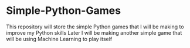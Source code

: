 # Simple-Python-Games
This repository will store the simple Python games that I will be making to improve my Python skills
Later I will be making another simple game that will be using Machine Learning to play itself
